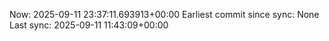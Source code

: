 Now: 2025-09-11 23:37:11.693913+00:00 Earliest commit since sync: None Last sync: 2025-09-11 11:43:09+00:00
